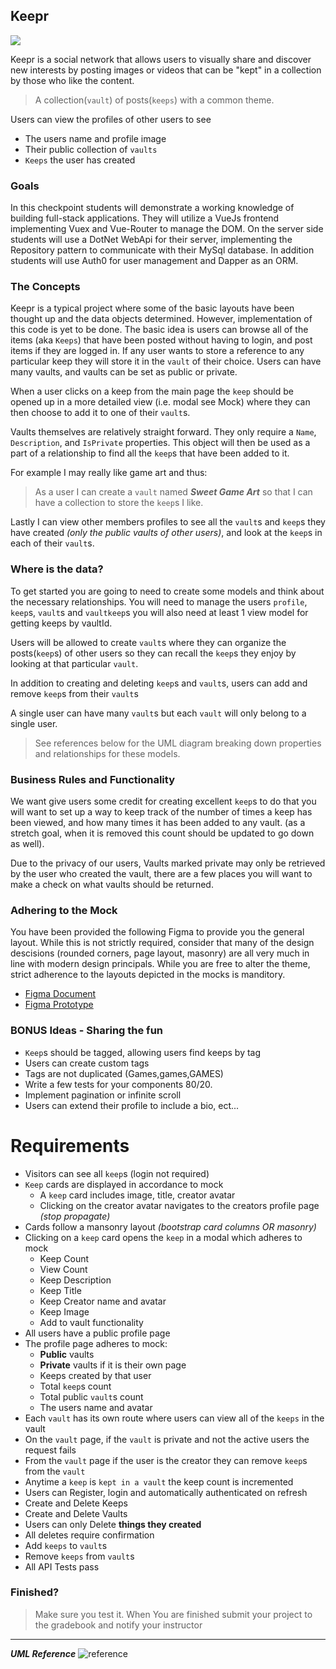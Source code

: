## Keepr

<img class="img-responsive" src="https://images.unsplash.com/photo-1462045504115-6c1d931f07d1?ixlib=rb-1.2.1&auto=format&fit=crop&w=1951&q=80">

Keepr is a social network that allows users to visually share and discover new interests by posting images or videos that can be "kept" in a collection by those who like the content.

> A collection(`vault`) of posts(`keeps`) with a common theme. 

Users can view the profiles of other users to see
- The users name and profile image
- Their public collection of `vaults`
- `Keeps` the user has created

### Goals

In this checkpoint students will demonstrate a working knowledge of building full-stack applications. They will utilize a VueJs frontend implementing Vuex and Vue-Router to manage the DOM. On the server side students will use a DotNet WebApi for their server, implementing the Repository pattern to communicate with their MySql database. In addition students will use Auth0 for user management and Dapper as an ORM.

### The Concepts

Keepr is a typical project where some of the basic layouts have been thought up and the data objects determined. However, implementation of this code is yet to be done. The basic idea is users can browse all of the items (aka `Keeps`) that have been posted without having to login, and post items if they are logged in. If any user wants to store a reference to any particular keep they will store it in the `vault` of their choice. Users can have many vaults, and vaults can be set as public or private.

When a user clicks on a keep from the main page the `keep` should be opened up in a more detailed view (i.e. modal see Mock) where they can then choose to add it to one of their `vault`s.

Vaults themselves are relatively straight forward. They only require a `Name`, `Description`, and `IsPrivate` properties. This object will then be used as a part of a relationship to find all the `keep`s that have been added to it. 

For example I may really like game art and thus: 

> As a user I can create a `vault` named **_Sweet Game Art_** so that I can have a collection to store the `keep`s I like.

Lastly I can view other members profiles to see all the `vault`s and `keep`s they have created *(only the public vaults of other users)*, and look at the `keep`s in each of their `vault`s.

### Where is the data?

To get started you are going to need to create some models and think about the necessary relationships. You will need to manage the users `profile`, `keep`s, `vault`s and `vaultkeep`s you will also need at least 1 view model for getting keeps by vaultId.

Users will be allowed to create `vault`s where they can organize the posts(`keep`s) of other users so they can recall the `keep`s they enjoy by looking at that particular `vault`.

In addition to creating and deleting `keep`s and `vault`s, users can add and remove `keep`s from their `vault`s

A single user can have many `vault`s but each `vault` will only belong to a single user. 

> See references below for the UML diagram breaking down properties and relationships for these models.

### Business Rules and Functionality

We want give users some credit for creating excellent `keep`s to do that you will want to set up a way to keep track of the number of times a keep has been viewed, and how many times it has been added to any vault. (as a stretch goal, when it is removed this count should be updated to go down as well).

Due to the privacy of our users, Vaults marked private may only be retrieved by the user who created the vault, there are a few places you will want to make a check on what vaults should be returned.

### Adhering to the Mock

You have been provided the following Figma to provide you the general layout. While this is not strictly required, consider that many of the design descisions (rounded corners, page layout, masonry) are all very much in line with modern design principals. While you are free to alter the theme, strict adherence to the layouts depicted in the mocks is manditory. 

- [Figma Document](https://www.figma.com/file/Uui3335TxIEXWzgp4xrX9r/Keepr?node-id=0%3A1)
- [Figma Prototype](https://www.figma.com/proto/Uui3335TxIEXWzgp4xrX9r/Keepr?node-id=1%3A53&scaling=min-zoom)


### BONUS Ideas - Sharing the fun

- `Keep`s should be tagged, allowing users find keeps by tag
- Users can create custom tags 
- Tags are not duplicated (Games,games,GAMES)
- Write a few tests for your components 80/20.
- Implement pagination or infinite scroll
- Users can extend their profile to include a bio, ect...

# Requirements

- Visitors can see all `keep`s (login not required)
- `Keep` cards are displayed in accordance to mock
	- A `keep` card includes image, title, creator avatar
	- Clicking on the creator avatar navigates to the creators profile page *(stop propagate)*
- Cards follow a mansonry layout *(bootstrap card columns OR masonry)*
- Clicking on a `keep` card opens the `keep` in a modal which adheres to mock
	- Keep Count
	- View Count
	- Keep Description
	- Keep Title
	- Keep Creator name and avatar
	- Keep Image
	- Add to vault functionality
- All users have a public profile page
- The profile page adheres to mock:
	- **Public** vaults
	- **Private** vaults if it is their own page
	- Keeps created by that user
	- Total `keep`s count
	- Total public `vault`s count
	- The users name and avatar
- Each `vault` has its own route where users can view all of the `keeps` in the vault
- On the `vault` page, if the `vault` is private and not the active users the request fails
- From the `vault` page if the user is the creator they can remove `keep`s from the `vault`
- Anytime a `keep` is `kept in a vault` the keep count is incremented
- Users can Register, login and automatically authenticated on refresh
- Create and Delete Keeps
- Create and Delete Vaults
- Users can only Delete **things they created**
- All deletes require confirmation
- Add `keeps` to `vault`s
- Remove `keeps` from `vault`s
- All API Tests pass

### Finished?

> Make sure you test it. When You are finished submit your project to the gradebook and notify your instructor

---
***UML Reference***
![reference](https://bcw.blob.core.windows.net/public//6185725379684459)